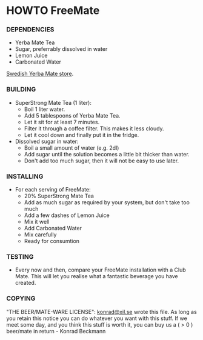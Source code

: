 # HOWTO FreeMate

### DEPENDENCIES
- Yerba Mate Tea
- Sugar, preferrably dissolved in water
- Lemon Juice
- Carbonated Water

[Swedish Yerba Mate store](https://www.yerba.se/).

### BUILDING
- SuperStrong Mate Tea (1 liter):
  - Boil 1 liter water.
  - Add 5 tablespoons of Yerba Mate Tea.
  - Let it sit for at least 7 minutes.
  - Filter it through a coffee filter. This makes it less cloudy.
  - Let it cool down and finally put it in the fridge.
- Dissolved sugar in water:
  - Boil a small amount of water (e.g. 2dl)
  - Add sugar until the solution becomes a little bit thicker than water.
  - Don't add too much sugar, then it will not be easy to use later.

### INSTALLING
- For each serving of FreeMate:
  - 20% SuperStrong Mate Tea
  - Add as much sugar as required by your system, but don't take too much
  - Add a few dashes of Lemon Juice
  - Mix it well
  - Add Carbonated Water
  - Mix carefully
  - Ready for consumtion

### TESTING
- Every now and then, compare your FreeMate installation with a Club Mate. This will let you realise what a fantastic beverage you have created.


### COPYING
"THE BEER/MATE-WARE LICENSE":
<konrad@xil.se> wrote this file. As long as you retain this notice you
can do whatever you want with this stuff. If we meet some day, and you think
this stuff is worth it, you can buy us a ( > 0 ) beer/mate in return - Konrad Beckmann
